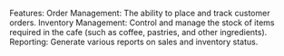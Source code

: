 Features:
Order Management: The ability to place and track customer orders.
Inventory Management: Control and manage the stock of items required in the cafe (such as coffee, pastries, and other ingredients).
Reporting: Generate various reports on sales and inventory status.
